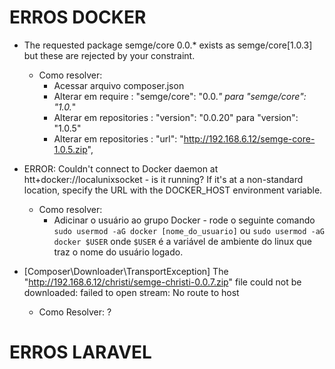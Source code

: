 # ERROS DOCKER

* The requested package semge/core 0.0.* exists as semge/core[1.0.3] but these are rejected by your constraint.
   * Como resolver:
      * Acessar arquivo composer.json 
      * Alterar em require : "semge/core": "0.0.*" para  "semge/core": "1.0.*"
      * Alterar em repositories : "version": "0.0.20" para "version": "1.0.5"
      * Alterar em repositories : "url": "http://192.168.6.12/semge-core-1.0.5.zip",


* ERROR: Couldn't connect to Docker daemon at htt+docker://localunixsocket - is it running?
If it's at a non-standard location, specify the URL with the DOCKER_HOST environment variable.
    * Como resolver:
       * Adicinar o usuário ao grupo Docker - rode o seguinte comando `sudo usermod -aG docker [nome_do_usuario]` ou `sudo usermod -aG docker $USER` onde `$USER` é a variável de ambiente do linux que traz o nome do usuário logado.

* [Composer\Downloader\TransportException]
  The "http://192.168.6.12/christi/semge-christi-0.0.7.zip" file could not be downloaded: failed to open stream: No route to host
  * Como Resolver: ?




# ERROS LARAVEL





